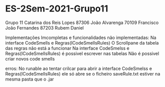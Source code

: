 # ES-2Sem-2021-Grupo11
Grupo 11 
Catarina dos Reis Lopes 87306
João Alvarenga 70109
Francisco
João Fernandes 87203
Rubem
Daniel

Implementações Imcompletas  e funcionalidades não implementadas:
Na interface CodeSmells e Regras(ICodeSmellsRules) O Scrollpane da tabela das regras não está a funcionar
Na interface CodeSmelss e Regras(ICodeSmellsRules) é possivel escrever nas tabelas
Não é possivel criar novos code smells

erros:
No runable ao tentar crilcar para abrir a interface CodeSmelss e Regras(ICodeSmellsRules) ele só abre se o ficheiro saveRule.txt estiver na mesma pasta que o .jar

